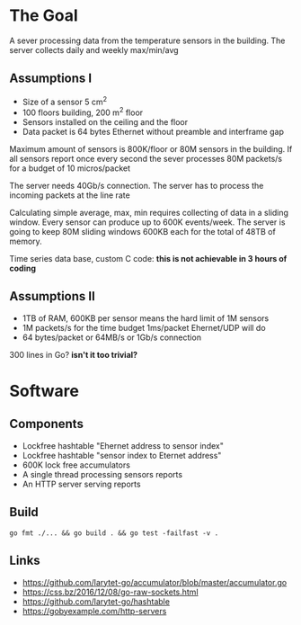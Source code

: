 

# The Goal

A sever processing data from the temperature sensors in the building.
The server collects daily and weekly max/min/avg

## Assumptions I

* Size of a sensor 5 cm<sup>2</sup>
* 100 floors building, 200 m<sup>2</sup> floor
* Sensors installed on the ceiling and the floor 
* Data packet is 64 bytes Ethernet without preamble and interframe gap

Maximum amount of sensors is 800K/floor or 80M sensors in the building.
If all sensors report once every second the sever processes 80M packets/s for a budget of 10 micros/packet

The server needs 40Gb/s connection. The server has to process the incoming packets at the line rate 

Calculating simple average, max, min requires collecting of data in a sliding window. Every sensor can produce up to 600K events/week. The server is going to keep 80M sliding windows 600KB each for the total of 48TB of memory. 

Time series data base, custom C code: **this is not achievable in 3 hours of coding**

## Assumptions II

* 1TB of RAM, 600KB per sensor means the hard limit of 1M sensors
* 1M packets/s for the time budget 1ms/packet Ehernet/UDP will do
* 64 bytes/packet or 64MB/s or 1Gb/s connection

300 lines in Go? **isn't it too trivial?**

# Software 

## Components

* Lockfree hashtable "Ehernet address to sensor index"
* Lockfree hashtable "sensor index to Eternet address"
* 600K lock free accumulators
* A single thread processing sensors reports
* An HTTP server serving reports

## Build

```
go fmt ./... && go build . && go test -failfast -v .
```

## Links

* https://github.com/larytet-go/accumulator/blob/master/accumulator.go
* https://css.bz/2016/12/08/go-raw-sockets.html
* https://github.com/larytet-go/hashtable
* https://gobyexample.com/http-servers
